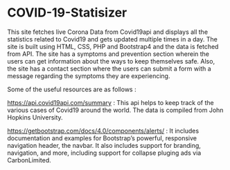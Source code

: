 # COVID-19-Statisizer

This site fetches live Corona Data from Covid19api and displays all the statistics related to Covid19 and gets updated multiple times in a 
day. The site is built using HTML, CSS, PHP and Bootstrap4 and the data is fetched from API. The site has a symptoms and prevention section 
wherein the users can get information about the ways to keep themselves safe. Also, the site has a contact section where the users can 
submit a form with a message regarding the symptoms they are experiencing.

Some of the useful resources are as follows :

https://api.covid19api.com/summary : 
This api helps to keep track of the various cases of Covid19 around the world. The data is compiled 
from John Hopkins University.

https://getbootstrap.com/docs/4.0/components/alerts/ : 
It includes documentation and examples for Bootstrap’s powerful, responsive 
navigation header, the navbar. It also includes support for branding, navigation, and more, including support for collapse pluging ads via 
CarbonLimited.
